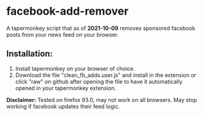 # facebook-add-remover
A tapermonkey script that as of **2021-10-09** removes sponsored facebook posts from your news feed
on your browser.

## Installation:

1. Install tapermonkey on your browser of choice.
2. Download the file "clean_fb_adds.user.js" and install in the extension or click "raw" on github after opening the file to have it automatically opened in your tapermonkey extension.

**Disclaimer:**
Tested on firefox 93.0, may not work on all browsers. May stop working if facebook updates their feed logic.